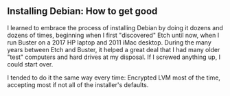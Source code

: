 ## Installing Debian: How to get good

I learned to embrace the process of installing Debian by doing it dozens and dozens of times, beginning when I first "discovered" Etch until now, when I run Buster on a 2017 HP laptop and 2011 iMac desktop. During the many years between Etch and Buster, it helped a great deal that I had many older "test" computers and hard drives at my disposal. If I screwed anything up, I could start over.

I tended to do it the same way every time: Encrypted LVM most of the time, accepting most if not all of the installer's defaults.
